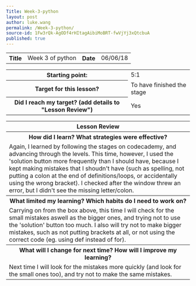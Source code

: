 ```yaml
---
Title: Week-3-python
layout: post
author: luke.wang
permalink: /Week-3-python/
source-id: 1Fw3rQk-AgODf4rHItagAibiMoBRT-fwVjYj3xQtcbuA
published: true
---
```

<table>
  <tr>
    <th>Title</th>
    <td>Week 3 of python</td>
    <th>Date</th>
    <td>06/06/18</td>
  </tr>
</table>

<table>
  <tr>
    <th>Starting point:</th>
    <td>5:1</td>
  </tr>
  <tr>
    <th>Target for this lesson?</th>
    <td>To have finished the stage</td>
  </tr>
  <tr>
    <th>Did I reach my target? 
(add details to "Lesson Review")</th>
    <td>Yes</td>
  </tr>
</table>

<table>
  <tr>
  <th>Lesson Review</th>
  </tr>
  <tr>
    <th>How did I learn? What strategies were effective? </th>
  </tr>
  <tr>
    <td>
  Again,  I learned by following the stages on codecademy, and advancing through the levels. This time, however, I used the 'solution button more frequently than I should have, because I kept making mistakes that I shoudn't have (such as spelling, not putting a colon at the end of definitions/loops, or accidentally using the wrong bracket). I checked after the window threw an error, but I didn't see the missing letter/colon.
   </td>
  </tr>
  <tr>
    <th>What limited my learning? Which habits do I need to work on? </th>
  </tr>
  <tr>
    <td>
    Carrying on from the box above, this time I will check for the small mistakes aswell as the bigger ones, and trying not to use the 'solution' button too much. I also will try not to make bigger mistakes, such as not putting brackets at all, or not using the correct code (eg. using def instead of for). 
   </td>
  </tr>
  <tr>
    <th>What will I change for next time? How will I improve my learning?</th>
  </tr>
  <tr>
    <td>
   Next time I will look for the mistakes more quickly (and look for the small ones too), and try not to make the same mistakes. 
    </td>
  </tr>
</table>
